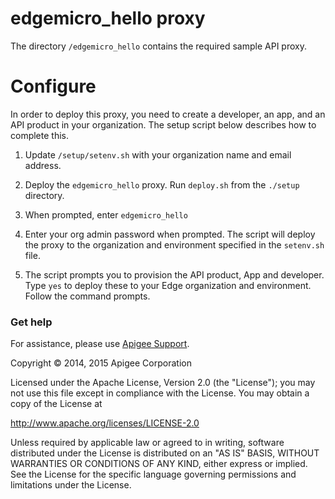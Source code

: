 # edgemicro_hello proxy

The directory `/edgemicro_hello` contains the required sample API proxy.

# Configure

In order to deploy this proxy, you need to create a developer, an app, and an API product in your organization. The setup script below describes how to complete this.

1. Update `/setup/setenv.sh` with your organization name and email address.

3. Deploy the `edgemicro_hello` proxy. Run `deploy.sh` from the `./setup` directory.

4. When prompted, enter `edgemicro_hello`

5. Enter your org admin password when prompted. The script will deploy the proxy to the organization and environment specified in the `setenv.sh` file.

6. The script prompts you to provision the API product, App and developer. Type `yes` to deploy these to your Edge organization and environment.  Follow the command prompts.


### Get help

For assistance, please use [Apigee Support](https://community.apigee.com/content/apigee-customer-support).

Copyright © 2014, 2015 Apigee Corporation

Licensed under the Apache License, Version 2.0 (the "License"); you may not use
this file except in compliance with the License. You may obtain a copy
of the License at

http://www.apache.org/licenses/LICENSE-2.0

Unless required by applicable law or agreed to in writing, software
distributed under the License is distributed on an "AS IS" BASIS,
WITHOUT WARRANTIES OR CONDITIONS OF ANY KIND, either express or implied.
See the License for the specific language governing permissions and
limitations under the License.
